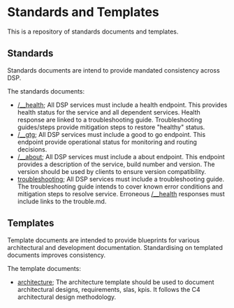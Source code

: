 # Standards and Templates

This is a repository of standards documents and templates.

## Standards
Standards documents are intend to provide mandated consistency across DSP.

The standards documents:

* [/\__health](health.md); All DSP services must include a health endpoint. This provides health status for the service and all dependent services. Health response are linked to a troubleshooting guide. Troubleshooting guides/steps provide mitigation steps to restore "healthy" status. 
* [/\__gtg](gtg.md); All DSP services must include a good to go endpoint. This endpoint provide operational status for monitoring and routing decisions.
* [/\__about](about.md); All DSP services must include a about endpoint. This endpoint provides a description of the service, build number and version. The version should be used by clients to ensure version compatibility.
* [troubleshooting](trouble.md); All DSP services must include a troubleshooting guide. The troubleshooting guide intends to cover known error conditions and mitigation steps to resolve service. Erroneous [/\__health](health.md) responses must include links to the trouble.md.


## Templates

Template documents are intended to provide blueprints for various architectural and development documentation.
Standardising on templated documents improves consistency.

The template documents:

* [architecture](architecture_template.md); The architecture template should be used to document architectural designs, requirements, slas, kpis. It follows the C4 architectural design methodology.
